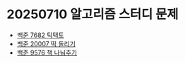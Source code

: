 # 20250710 알고리즘 스터디 문제

- [백준 7682 틱택토](https://www.acmicpc.net/problem/7682)
- [백준 20007 떡 돌리기](https://www.acmicpc.net/problem/20007)
- [백준 9576 책 나눠주기](https://www.acmicpc.net/problem/9576)

